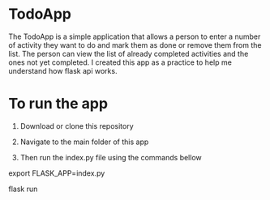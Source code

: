 # TodoApp
The TodoApp is a simple application that allows a person to enter a number of activity they want to do and mark them as done or remove them from the list. The person can view the list of already completed activities and the ones not yet completed. I created this app as a practice to help me understand how  flask api works.

# To run the app

1. Download or clone this repository

2. Navigate to the main folder of this app

3. Then run the index.py file using the commands bellow

export FLASK_APP=index.py

flask run
